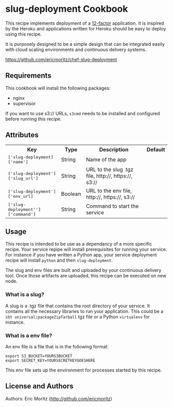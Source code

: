 # slug-deployment Cookbook

This recipe implements deployment of a
[12-factor](http://12factor.net/) application.  It is inspired by the
Heroku and applications written for Heroku should be easy to deploy
using this recipe.

It is purposely designed to be a simple design that can be integrated
easily with cloud scaling environments and continuous delivery systems.

https://github.com/ericmoritz/chef-slug-deployment

## Requirements

This cookbook will install the following packages:

  - nginx
  - supervisor

If you want to use s3:// URLs, `s3cmd` needs to be installed and
configured before running this recipe.

## Attributes

<table>
  <tr>
    <th>Key</th>
    <th>Type</th>
    <th>Description</th>
    <th>Default</th>
  </tr>
  <tr>
    <td><tt>['slug-deployment]['name']</tt></td>
    <td>String</td>
    <td>Name of the app</td>
    <td><tt></tt></td>
  </tr>
  <tr>
    <td><tt>['slug-deployment']['slug_url']</tt></td>
    <td>String</td>
    <td>URL to the slug .tgz file, http://, https://, s3://</td>
    <td><tt></tt></td>
  </tr>
  <tr>
    <td><tt>['slug-deployment']['env_url]</tt></td>
    <td>Boolean</td>
    <td>URL to the env file, http://, https://, s3://</td>
    <td><tt></tt></td>
  </tr>
  <tr>
    <td><tt>['slug-deployment'']['command']</tt></td>
    <td>String</td>
    <td>Command to start the service</td>
    <td><tt></tt></td>
  </tr>
</table>

## Usage

This recipe is intended to be use as a dependancy of a more specific
recipe.  Your service repipe will install prerequisites for running
your service.  For instance if you have written a Python app, your
service deployment recipe will install `python` and then
`slug-deployment`.

The slug and env files are built and uploaded by your continuous
delivery tool.  Once those artifacts are uploaded, this recipe can
be executed on new node.

### What is a slug?

A slug is a .tgz file that contains the root directory of your
service.  It contains all the necessary libraries to run your
application.  This could be a `sbt universal:packageZipTarball` tgz
file or a Python `virtualenv` for instance.

### What is a env file?


An env file is a file that is in the following format:

```
export S3_BUCKET=YOURS3BUCKET
export SECRET_KEY=YOURSECRETKEYGOESHERE
```

This env file sets up the environment for processes started by this
recipe.


License and Authors
-------------------

Authors: Eric Moritz (http://github.com/ericmoritz)

